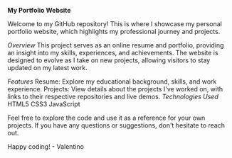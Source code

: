 **My Portfolio Website**

Welcome to my GitHub repository! This is where I showcase my personal portfolio website, which highlights my professional journey and projects.

*Overview*
This project serves as an online resume and portfolio, providing an insight into my skills, experiences, and achievements. The website is designed to evolve as I take on new projects, allowing visitors to stay updated on my latest work.

*Features*
Resume: Explore my educational background, skills, and work experience.
Projects: View details about the projects I've worked on, with links to their respective repositories and live demos.
*Technologies Used*
HTML5
CSS3
JavaScript

Feel free to explore the code and use it as a reference for your own projects. If you have any questions or suggestions, don't hesitate to reach out.

Happy coding! - Valentino
